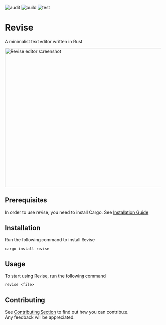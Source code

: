 ![audit](https://github.com/nadmax/revise/actions/workflows/audit.yml/badge.svg) ![build](https://github.com/nadmax/revise/actions/workflows/build.yml/badge.svg) ![test](https://github.com/nadmax/revise/actions/workflows/test.yml/badge.svg)

# Revise

A minimalist text editor written in Rust.

<img width=840 height=450 src="https://github.com/nadmax/revise/blob/master/static/revise.png" alt="Revise editor screenshot"/>

## Prerequisites

In order to use revise, you need to install Cargo.
See [Installation Guide](https://www.rust-lang.org/tools/install)

## Installation
Run the following command to install Revise
```
cargo install revise
```

## Usage
To start using Revise, run the following command
```
revise <file>
```

## Contributing
See [Contributing Section](https://github.com/nadmax/revise/blob/master/CONTRIBUTING.md) to find out how you can contribute.  
Any feedback will be appreciated.